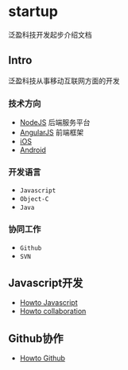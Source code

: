 startup
=======

泛盈科技开发起步介绍文档

## Intro
泛盈科技从事移动互联网方面的开发

### 技术方向

- [NodeJS](http://nodejs.org) 后端服务平台
- [AngularJS](http://angularjs.org/) 前端框架
- [iOS](https://developer.apple.com/devcenter/ios/index.action)
- [Android](http://www.android.com/)

### 开发语言
- `Javascript`
- `Object-C`
- `Java`

### 协同工作
- `Github`
- `SVN`

## Javascript开发

- [Howto Javascript](md/howto_javascript.md)
- [Howto collaboration](md/howto_collaboration.md)

## Github协作

- [Howto Github](https://github.com/extensivepro/extensivepro.github.io/wiki/howto-work-with-github)
